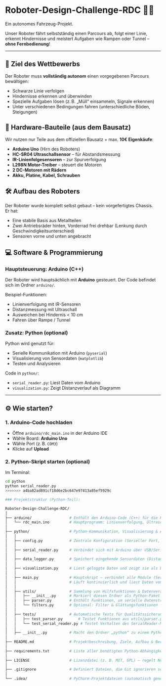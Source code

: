 # Roboter-Design-Challenge-RDC 🤖🚗

Ein autonomes Fahrzeug-Projekt.

Unser Roboter fährt selbstständig einen Parcours ab, folgt einer Linie, erkennt Hindernisse und meistert Aufgaben wie Rampen oder Tunnel – **ohne Fernbedienung**!

---

## 🏁 Ziel des Wettbewerbs

Der Roboter muss **vollständig autonom** einen vorgegebenen Parcours bewältigen:
- Schwarze Linie verfolgen
- Hindernisse erkennen und überwinden
- Spezielle Aufgaben lösen (z. B. „Müll“ einsammeln, Signale erkennen)
- Unter verschiedenen Bedingungen fahren (unterschiedliche Böden, Steigungen)

## 🧱 Hardware-Bauteile (aus dem Bausatz)

Wir nutzen nur Teile aus dem offiziellen Bausatz + max. **10€ Eigenkäufe**:

- **Arduino Uno** (Hirn des Roboters)
- **HC-SR04 Ultraschallsensor** – für Abstandsmessung
- **IR-Linienfolgesensoren** – zur Spurverfolgung
- **L298N Motor-Treiber** – steuert die Motoren
- **2 DC-Motoren mit Rädern**
- **Akku, Platine, Kabel, Schrauben**

## 🛠️ Aufbau des Roboters

Der Roboter wurde komplett selbst gebaut – kein vorgefertigtes Chassis.  
Er hat:
- Eine stabile Basis aus Metallteilen
- Zwei Antriebsräder hinten, Vorderrad frei drehbar (Lenkung durch Geschwindigkeitsunterschied)
- Sensoren vorne und unten angebracht


## 💻 Software & Programmierung

### Hauptsteuerung: Arduino (C++)
Der Roboter wird hauptsächlich mit **Arduino** gesteuert. Der Code befindet sich im Ordner `arduino/`.

Beispiel-Funktionen:
- Linienverfolgung mit IR-Sensoren
- Distanzmessung mit Ultraschall
- Ausweichen bei Hindernis < 10 cm
- Fahren über Rampe / Tunnel

### Zusatz: Python (optional)
Python wird genutzt für:
- Serielle Kommunikation mit Arduino (`pyserial`)
- Visualisierung von Sensordaten (`matplotlib`)
- Testen und Analysieren

Code in `python/`:
- `serial_reader.py`: Liest Daten vom Arduino
- `visualization.py`: Zeigt Distanzverlauf als Diagramm

---

## ⚙️ Wie starten?

### 1. Arduino-Code hochladen
- Öffne `arduino/rdc_main.ino` in der Arduino IDE
- Wähle Board: **Arduino Uno**
- Wähle Port (z. B. `COM3`)
- Klicke auf **Upload**

### 2. Python-Skript starten (optional)
Im Terminal:
```bash
cd python
python serial_reader.py
>>>>>>> a4ba82ad891cf18d6e2bc647e97413a85ef5929c

### Projektstruktur (Python-Teil):

Roboter-Design-Challenge-RDC/
│
├── arduino/                 # Enthält den Arduino-Code (C++) für die Robotersteuerung
│   └── rdc_main.ino         # Hauptprogramm: Linienverfolgung, Ultraschallsensor, Motorsteuerung
│
├── python/                  # Python-Kommunikation, Visualisierung & Analyse
│   │
│   ├── config.py            # Zentrale Konfiguration (Serieller Port, Baudrate, Log-Dateien)
│   │
│   ├── serial_reader.py     # Verbindet sich mit Arduino über USB/Serial und liest Datenströme
│   │
│   ├── data_logger.py       # Speichert eingehende Sensordaten (Distanz, Linienstatus, etc.) in CSV-Datei
│   │
│   ├── visualization.py     # Liest geloggte Daten und zeigt sie als Diagramm (Matplotlib)
│   │
│   ├── main.py              # Hauptskript – verbindet alle Module (SerialReader, Logger, etc.)
│   │                        # Läuft kontinuierlich und liest Daten vom Roboter
│   │
│   ├── utils/               # Sammlung von Hilfsfunktionen & Datenverarbeitung
│   │   ├── __init__.py      # Markiert diesen Ordner als Python-Paket (Pflicht für Importe)
│   │   ├── parser.py        # Enthält Funktionen, um serielle Datenstrings zu zerlegen (z. B. "DIST:25;LINE:1")
│   │   └── filters.py       # Optional: Filter & Glättungsfunktionen für Sensordaten (z. B. gleitender Mittelwert)
│   │
│   ├── tests/               # Automatische Tests für Qualitätssicherung
│   │   ├── test_parser.py       # Testet Funktionen aus utils/parser.py
│   │   └── test_serial_reader.py # Testet Verhalten des SerialReader-Moduls (z. B. simulierte Daten)
│   │
│   ├── __init__.py          # Macht den Ordner „python“ zu einem Python-Paket
│
├── README.md                # Projektbeschreibung, Ziele, Aufbau & Bedienungsanleitung
│
├── requirements.txt         # Liste aller benötigten Python-Abhängigkeiten (pyserial, pandas, matplotlib)
│
├── LICENSE                  # Lizenzdatei (z. B. MIT, GPL) – regelt Nutzungsrechte
│
├── .gitignore               # Definiert Dateien, die Git ignorieren soll (z. B. .idea/, __pycache__)
│
└── .idea/                   # PyCharm-Projektdateien (automatisch generiert, nicht manuell bearbeiten)


